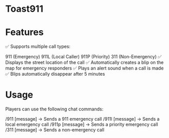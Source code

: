 # Toast911

# Features
✅ Supports multiple call types:

911 (Emergency) 
911L (Local Caller) 
911P (Priority)
311 (Non-Emergency) 
✅ Displays the street location of the call
✅ Automatically creates a blip on the map for emergency responders
✅ Plays an alert sound when a call is made
✅ Blips automatically disappear after 5 minutes

# Usage
Players can use the following chat commands:

/911 [message] → Sends a 911 emergency call
/911l [message] → Sends a local emergency call
/911p [message] → Sends a priority emergency call
/311 [message] → Sends a non-emergency call
